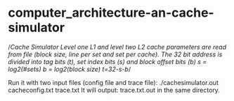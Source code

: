 # computer_architecture-an-cache-simulator
/*Cache Simulator Level one L1 and level two L2 cache parameters are read from file (block size, line per set and set per cache). The 32 bit address is divided into tag bits (t), set index bits (s) and block offset bits (b) s = log2(#sets)   b = log2(block size)  t=32-s-b*/


Run it with two input files (config file and trace file):
           ./cachesimulator.out cacheconfig.txt trace.txt
It will output: trace.txt.out in the same directory.
